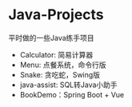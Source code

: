 # Java-Projects

平时做的一些Java练手项目

- Calculator: 简易计算器
- Menu: 点餐系统，命令行版
- Snake: 贪吃蛇，Swing版
- java-assist: SQL转Java小助手
- BookDemo：Spring Boot + Vue
